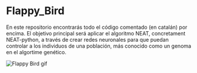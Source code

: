 # Flappy_Bird

En este repositorio encontrarás todo el código comentado (en catalán) por encima. El objetivo principal será aplicar el algoritmo NEAT, concretament NEAT-python, a través de crear redes neuronales para que puedan controlar a los individuos de una población, más conocido como un genoma en el algortime genético.

![Flappy Bird gif](https://github.com/dtoscar24/Flappy_Bird/assets/139642210/5aa51dc2-0173-4868-9484-e64ad8d7fdbc)
